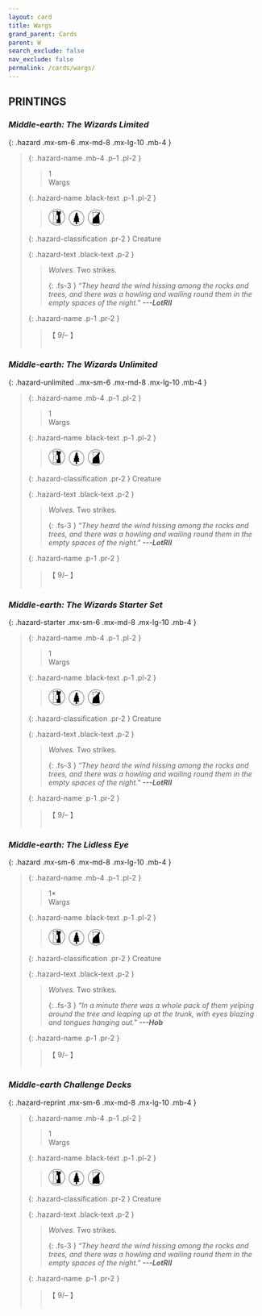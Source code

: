 ```yaml
---
layout: card
title: Wargs
grand_parent: Cards
parent: W
search_exclude: false
nav_exclude: false
permalink: /cards/wargs/
---
```


## PRINTINGS


### _Middle-earth: The Wizards Limited_

{: .hazard .mx-sm-6 .mx-md-8 .mx-lg-10 .mb-4 }
> {: .hazard-name .mb-4 .p-1 .pl-2 }
> > <div class="hazard-mp">1</div>
> > <div class="card-name">Wargs</div>
>
> {: .hazard-name .black-text .p-1 .pl-2 }
> > ![](/assets/images/border-land.svg)&ensp;![](/assets/images/wilderness.svg)&ensp;![](/assets/images/shadow-land.svg)
>
> {: .hazard-classification .pr-2 }
> Creature
>
> {: .hazard-text .black-text .p-2 }
> > _Wolves._ Two strikes. 
> > 
> > {: .fs-3 } 
> > _“They heard the wind hissing among the rocks and trees, and there was a howling and wailing round them in the empty spaces of the night."_ ***---&#65279;LotRII*** 
>
> {: .hazard-name .p-1 .pr-2 }
> > <div class="card-shield">【 9/&ndash; 】</div>
> > <div class="card-corruption">&nbsp;</div>

### _Middle-earth: The Wizards Unlimited_

{: .hazard-unlimited ..mx-sm-6 .mx-md-8 .mx-lg-10 .mb-4 }
> {: .hazard-name .mb-4 .p-1 .pl-2 }
> > <div class="hazard-mp">1</div>
> > <div class="card-name">Wargs</div>
>
> {: .hazard-name .black-text .p-1 .pl-2 }
> > ![](/assets/images/border-land.svg)&ensp;![](/assets/images/wilderness.svg)&ensp;![](/assets/images/shadow-land.svg)
>
> {: .hazard-classification .pr-2 }
> Creature
>
> {: .hazard-text .black-text .p-2 }
> > _Wolves._ Two strikes. 
> > 
> > {: .fs-3 } 
> > _“They heard the wind hissing among the rocks and trees, and there was a howling and wailing round them in the empty spaces of the night."_ ***---&#65279;LotRII*** 
>
> {: .hazard-name .p-1 .pr-2 }
> > <div class="card-shield">【 9/&ndash; 】</div>
> > <div class="card-corruption-white">&nbsp;</div>

### _Middle-earth: The Wizards Starter Set_

{: .hazard-starter .mx-sm-6 .mx-md-8 .mx-lg-10 .mb-4 }
> {: .hazard-name .mb-4 .p-1 .pl-2 }
> > <div class="hazard-mp">1</div>
> > <div class="card-name">Wargs</div>
>
> {: .hazard-name .black-text .p-1 .pl-2 }
> > ![](/assets/images/border-land.svg)&ensp;![](/assets/images/wilderness.svg)&ensp;![](/assets/images/shadow-land.svg)
>
> {: .hazard-classification .pr-2 }
> Creature
>
> {: .hazard-text .black-text .p-2 }
> > _Wolves._ Two strikes. 
> > 
> > {: .fs-3 } 
> > _“They heard the wind hissing among the rocks and trees, and there was a howling and wailing round them in the empty spaces of the night."_ ***---&#65279;LotRII*** 
>
> {: .hazard-name .p-1 .pr-2 }
> > <div class="card-shield">【 9/&ndash; 】</div>
> > <div class="card-corruption-white">&nbsp;</div>

### _Middle-earth: The Lidless Eye_

{: .hazard .mx-sm-6 .mx-md-8 .mx-lg-10 .mb-4 }
> {: .hazard-name .mb-4 .p-1 .pl-2 }
> > <div class="hazard-mp">1*</div>
> > <div class="card-name">Wargs</div>
>
> {: .hazard-name .black-text .p-1 .pl-2 }
> > ![](/assets/images/border-land.svg)&ensp;![](/assets/images/wilderness.svg)&ensp;![](/assets/images/shadow-land.svg)
>
> {: .hazard-classification .pr-2 }
> Creature
>
> {: .hazard-text .black-text .p-2 }
> > _Wolves._ Two strikes. 
> > 
> > {: .fs-3 } 
> > _“In a minute there was a whole pack of them yelping around the tree and leaping up at the trunk, with eyes blazing and tongues hanging out."_ ***---&#65279;Hob*** 
>
> {: .hazard-name .p-1 .pr-2 }
> > <div class="card-shield">【 9/&ndash; 】</div>
> > <div class="card-corruption">&nbsp;</div>

### _Middle-earth Challenge Decks_

{: .hazard-reprint .mx-sm-6 .mx-md-8 .mx-lg-10 .mb-4 }
> {: .hazard-name .mb-4 .p-1 .pl-2 }
> > <div class="hazard-mp">1</div>
> > <div class="card-name">Wargs</div>
>
> {: .hazard-name .black-text .p-1 .pl-2 }
> > ![](/assets/images/border-land.svg)&ensp;![](/assets/images/wilderness.svg)&ensp;![](/assets/images/shadow-land.svg)
>
> {: .hazard-classification .pr-2 }
> Creature
>
> {: .hazard-text .black-text .p-2 }
> > _Wolves._ Two strikes. 
> > 
> > {: .fs-3 } 
> > _“They heard the wind hissing among the rocks and trees, and there was a howling and wailing round them in the empty spaces of the night."_ ***---&#65279;LotRII*** 
>
> {: .hazard-name .p-1 .pr-2 }
> > <div class="card-shield">【 9/&ndash; 】</div>
> > <div class="card-corruption-white">&nbsp;</div>
